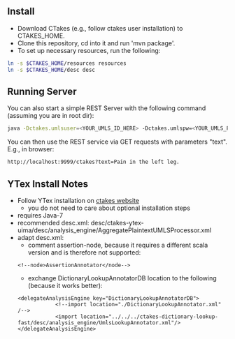 Install
-------

* Download CTakes (e.g., follow ctakes user installation) to CTAKES_HOME.
* Clone this repository, cd into it and run 'mvn package'.
* To set up necessary resources, run the following:

```bash
ln -s $CTAKES_HOME/resources resources 
ln -s $CTAKES_HOME/desc desc 
```


Running Server
--------------

You can also start a simple REST Server with the following command (assuming you are in root dir):
```bash
java -Dctakes.umlsuser=<YOUR_UMLS_ID_HERE> -Dctakes.umlspw=<YOUR_UMLS_PASSSWORD_HERE> -Xmx5g -cp target/ctakes-server-0.1.jar:resources/ de.dfki.lt.ctakes.Server host(e.g. localhost) port(e.g. 9999) desc/path/to/desc.xml
```
You can then use the REST service via GET requests with parameters "text". E.g., in browser:
```bash
http://localhost:9999/ctakes?text=Pain in the left leg.
```

YTex Install Notes
----------

* Follow YTex installation on [ctakes website](https://cwiki.apache.org/confluence/display/CTAKES/YTEX+Installation)
    * you do not need to care about optional installation steps
* requires Java-7
* recommended desc.xml: desc/ctakes-ytex-uima/desc/analysis_engine/AggregatePlaintextUMLSProcessor.xml
* adapt desc.xml:
    * comment assertion-node, because it requires a different scala version and is therefore not supported: 
    ```
    <!--node>AssertionAnnotator</node-->
    ```
    * exchange DictionaryLookupAnnotatorDB location to the following (because it works better):
    ```
    <delegateAnalysisEngine key="DictionaryLookupAnnotatorDB">
    			<!--import location="./DictionaryLookupAnnotator.xml" /-->
    			<import location="../../../ctakes-dictionary-lookup-fast/desc/analysis_engine/UmlsLookupAnnotator.xml"/>
    </delegateAnalysisEngine>
    ```
  